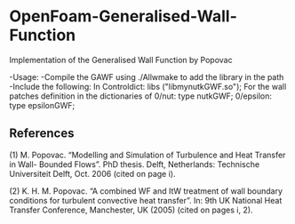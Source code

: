 # OpenFoam-Generalised-Wall-Function
Implementation of the Generalised Wall Function by Popovac

-Usage:
-Compile the GAWF using ./Allwmake to add the library in the path
-Include the following:
    In Controldict: libs ("libmynutkGWF.so");
    For the wall patches definition in the dictionaries of
    0/nut: type nutkGWF;
    0/epsilon: type            epsilonGWF;

References
--------------------------------------------
(1) M. Popovac. “Modelling and Simulation of Turbulence and Heat Transfer in Wall-
Bounded Flows”. PhD thesis. Delft, Netherlands: Technische Universiteit Delft, Oct.
2006 (cited on page i).

(2) K. H. M. Popovac. “A combined WF and ItW treatment of wall boundary conditions
for turbulent convective heat transfer”. In: 9th UK National Heat Transfer Conference,
Manchester, UK (2005) (cited on pages i, 2).

